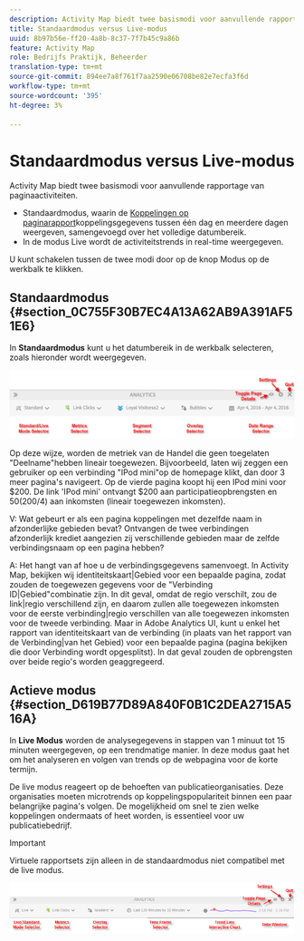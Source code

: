 ```yaml
---
description: Activity Map biedt twee basismodi voor aanvullende rapportage van paginaactiviteiten.
title: Standaardmodus versus Live-modus
uuid: 8b97b56e-ff20-4a8b-8c37-7f7b45c9a86b
feature: Activity Map
role: Bedrijfs Praktijk, Beheerder
translation-type: tm+mt
source-git-commit: 894ee7a8f761f7aa2590e06708be82e7ecfa3f6d
workflow-type: tm+mt
source-wordcount: '395'
ht-degree: 3%

---
```



# Standaardmodus versus Live-modus

Activity Map biedt twee basismodi voor aanvullende rapportage van paginaactiviteiten.

* Standaardmodus, waarin de [Koppelingen op paginarapport](/help/analyze/activity-map/activitymap-links-report.md)koppelingsgegevens tussen één dag en meerdere dagen weergeven, samengevoegd over het volledige datumbereik.
* In de modus Live wordt de activiteitstrends in real-time weergegeven.

U kunt schakelen tussen de twee modi door op de knop Modus op de werkbalk te klikken.

## Standaardmodus {#section_0C755F30B7EC4A13A62AB9A391AF51E6}

In **Standaardmodus** kunt u het datumbereik in de werkbalk selecteren, zoals hieronder wordt weergegeven.

![](assets/standard_mode.png)

Op deze wijze, worden de metriek van de Handel die geen toegelaten &quot;Deelname&quot;hebben lineair toegewezen. Bijvoorbeeld, laten wij zeggen een gebruiker op een verbinding &quot;IPod mini&quot;op de homepage klikt, dan door 3 meer pagina&#39;s navigeert. Op de vierde pagina koopt hij een IPod mini voor $200. De link &#39;IPod mini&#39; ontvangt $200 aan participatieopbrengsten en $50 ($200/4) aan inkomsten (lineair toegewezen inkomsten).

V: Wat gebeurt er als een pagina koppelingen met dezelfde naam in afzonderlijke gebieden bevat? Ontvangen de twee verbindingen afzonderlijk krediet aangezien zij verschillende gebieden maar de zelfde verbindingsnaam op een pagina hebben?

A: Het hangt van af hoe u de verbindingsgegevens samenvoegt. In Activity Map, bekijken wij identiteitskaart|Gebied voor een bepaalde pagina, zodat zouden de toegewezen gegevens voor de &quot;Verbinding ID|Gebied&quot;combinatie zijn. In dit geval, omdat de regio verschilt, zou de link|regio verschillend zijn, en daarom zullen alle toegewezen inkomsten voor de eerste verbinding|regio verschillen van alle toegewezen inkomsten voor de tweede verbinding. Maar in Adobe Analytics UI, kunt u enkel het rapport van identiteitskaart van de verbinding (in plaats van het rapport van de Verbinding|van het Gebied) voor een bepaalde pagina (pagina bekijken die door Verbinding wordt opgesplitst). In dat geval zouden de opbrengsten over beide regio&#39;s worden geaggregeerd.

## Actieve modus {#section_D619B77D89A840F0B1C2DEA2715A516A}

In **Live Modus** worden de analysegegevens in stappen van 1 minuut tot 15 minuten weergegeven, op een trendmatige manier. In deze modus gaat het om het analyseren en volgen van trends op de webpagina voor de korte termijn.

De live modus reageert op de behoeften van publicatieorganisaties. Deze organisaties moeten microtrends op koppelingspopulariteit binnen een paar belangrijke pagina&#39;s volgen. De mogelijkheid om snel te zien welke koppelingen ondermaats of heet worden, is essentieel voor uw publicatiebedrijf.

>[!IMPORTANT]
>
>Virtuele rapportsets zijn alleen in de standaardmodus niet compatibel met de live modus.

![](assets/live_mode.png)

